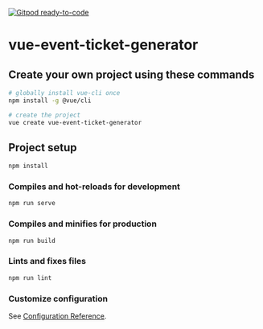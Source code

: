 [![Gitpod ready-to-code](https://img.shields.io/badge/Gitpod-ready--to--code-blue?logo=gitpod)](https://gitpod.io/#https://github.com/itaditya/vue-event-ticket-generator)

# vue-event-ticket-generator

## Create your own project using these commands
```sh
# globally install vue-cli once
npm install -g @vue/cli

# create the project
vue create vue-event-ticket-generator
```

## Project setup
```sh
npm install
```

### Compiles and hot-reloads for development
```sh
npm run serve
```

### Compiles and minifies for production
```sh
npm run build
```

### Lints and fixes files
```sh
npm run lint
```

### Customize configuration
See [Configuration Reference](https://cli.vuejs.org/config/).
